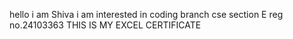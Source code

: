 hello 
i am Shiva 
i am interested in coding 
branch cse
section E
reg no.24103363
THIS IS MY EXCEL CERTIFICATE 
